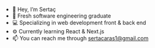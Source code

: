 - 👋 Hey, I’m Sertaç
- 🌱 Fresh software engineering graduate
- 💻 Specializing in web development front & back end
- ⚙️ Currently learning React & Next.js
- 📫 You can reach me through sertacaras1@gmail.com

<!---
sertacars/sertacars is a ✨ special ✨ repository because its `README.md` (this file) appears on your GitHub profile.
You can click the Preview link to take a look at your changes.
--->
